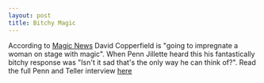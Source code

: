 ```yaml
--- 
layout: post
title: Bitchy Magic
---
```

According to [Magic News](http://www.quinlanmagic.com/) David Copperfield is "going to impregnate a woman on stage with magic". When Penn Jillette heard this his fantastically bitchy response was  "Isn't it sad that's the only way he can think of?". Read the full Penn and Teller interview [here](http://www.quinlanmagic.com/the_inside_magic_daily_ne/2005/11/penn_teller_bac.html)
